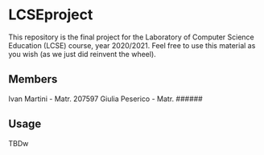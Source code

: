 # LCSEproject
This repository is the final project for the Laboratory of Computer Science Education (LCSE) course, year 2020/2021. Feel free to use this material as you wish (as we just did reinvent the wheel).

## Members
Ivan Martini - Matr. 207597
Giulia Peserico - Matr. ######

## Usage
TBDw

